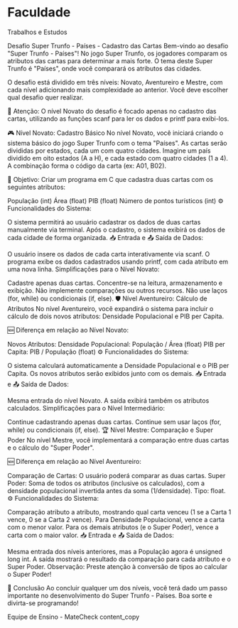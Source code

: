 # Faculdade
Trabalhos e Estudos 

Desafio Super Trunfo - Países - Cadastro das Cartas 
Bem-vindo ao desafio "Super Trunfo - Países"! No jogo Super Trunfo, os jogadores comparam os atributos das cartas para determinar a mais forte. O tema deste Super Trunfo é "Países", onde você comparará os atributos das cidades.

O desafio está dividido em três níveis: Novato, Aventureiro e Mestre, com cada nível adicionando mais complexidade ao anterior. Você deve escolher qual desafio quer realizar.

🚨 Atenção: O nível Novato do desafio é focado apenas no cadastro das cartas, utilizando as funções scanf para ler os dados e printf para exibi-los.

🎮 Nível Novato: Cadastro Básico
No nível Novato, você iniciará criando o sistema básico do jogo Super Trunfo com o tema "Países". As cartas serão divididas por estados, cada um com quatro cidades. Imagine um país dividido em oito estados (A a H), e cada estado com quatro cidades (1 a 4). A combinação forma o código da carta (ex: A01, B02).

🚩 Objetivo: Criar um programa em C que cadastra duas cartas com os seguintes atributos:

População (int)
Área (float)
PIB (float)
Número de pontos turísticos (int)
⚙️ Funcionalidades do Sistema:

O sistema permitirá ao usuário cadastrar os dados de duas cartas manualmente via terminal.
Após o cadastro, o sistema exibirá os dados de cada cidade de forma organizada.
📥 Entrada e 📤 Saída de Dados:

O usuário insere os dados de cada carta interativamente via scanf.
O programa exibe os dados cadastrados usando printf, com cada atributo em uma nova linha.
Simplificações para o Nível Novato:

Cadastre apenas duas cartas.
Concentre-se na leitura, armazenamento e exibição. Não implemente comparações ou outros recursos.
Não use laços (for, while) ou condicionais (if, else).
🛡️ Nível Aventureiro: Cálculo de Atributos
No nível Aventureiro, você expandirá o sistema para incluir o cálculo de dois novos atributos: Densidade Populacional e PIB per Capita.

🆕 Diferença em relação ao Nível Novato:

Novos Atributos:
Densidade Populacional: População / Área (float)
PIB per Capita: PIB / População (float)
⚙️ Funcionalidades do Sistema:

O sistema calculará automaticamente a Densidade Populacional e o PIB per Capita.
Os novos atributos serão exibidos junto com os demais.
📥 Entrada e 📤 Saída de Dados:

Mesma entrada do nível Novato.
A saída exibirá também os atributos calculados.
Simplificações para o Nível Intermediário:

Continue cadastrando apenas duas cartas.
Continue sem usar laços (for, while) ou condicionais (if, else).
🏆 Nível Mestre: Comparação e Super Poder
No nível Mestre, você implementará a comparação entre duas cartas e o cálculo do "Super Poder".

🆕 Diferença em relação ao Nível Aventureiro:

Comparação de Cartas: O usuário poderá comparar as duas cartas.
Super Poder: Soma de todos os atributos (inclusive os calculados), com a densidade populacional invertida antes da soma (1/densidade). Tipo: float.
⚙️ Funcionalidades do Sistema:

Comparação atributo a atributo, mostrando qual carta venceu (1 se a Carta 1 vence, 0 se a Carta 2 vence).
Para Densidade Populacional, vence a carta com o menor valor.
Para os demais atributos (e o Super Poder), vence a carta com o maior valor.
📥 Entrada e 📤 Saída de Dados:

Mesma entrada dos níveis anteriores, mas a População agora é unsigned long int.
A saída mostrará o resultado da comparação para cada atributo e o Super Poder.
Observação: Preste atenção à conversão de tipos ao calcular o Super Poder!

🏁 Conclusão
Ao concluir qualquer um dos níveis, você terá dado um passo importante no desenvolvimento do Super Trunfo - Países. Boa sorte e divirta-se programando!

Equipe de Ensino - MateCheck content_copy
